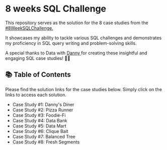 # 8 weeks SQL Challenge
This repository serves as the solution for the 8 case studies from the <a href="https://8weeksqlchallenge.com/">#8WeekSQLChallenge.</a>

It showcases my ability to tackle various SQL challenges and demonstrates my proficiency in SQL query writing and problem-solving skills.

A special thanks to Data with <a href="https://www.datawithdanny.com/">Danny </a>for creating these insightful and engaging SQL case studies! 👋🏻
## 📚 Table of Contents
Please find the solution links for the case studies below. Simply click on the links to access each solution.
- Case Study #1: Danny's Diner
- Case Study #2: Pizza Runner
- Case Study #3: Foodie-Fi
- Case Study #4: Data Bank
- Case Study #5: Data Mart
- Case Study #6: Clique Bait
- Case Study #7: Balanced Tree
- Case Study #8: Fresh Segments
